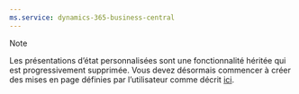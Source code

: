 ```yaml
---
ms.service: dynamics-365-business-central
---
```

> [!NOTE]
> Les présentations d’état personnalisées sont une fonctionnalité héritée qui est progressivement supprimée. Vous devez désormais commencer à créer des mises en page définies par l’utilisateur comme décrit [ici](../ui-get-started-layouts.md).